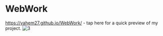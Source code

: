 # WebWork
https://vahem27.github.io/WebWork/ - tap here for a quick preview of my project.
![3](https://user-images.githubusercontent.com/60319108/151677192-23ec1dc7-9413-4d73-86a5-386500f2a96e.png)
